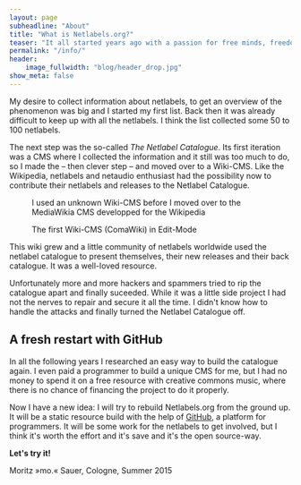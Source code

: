 ```yaml
---
layout: page
subheadline: "About"
title: "What is Netlabels.org?"
teaser: "It all started years ago with a passion for free minds, freedom and first of all my love for music. The term <em>netlabel</em> and its idea was still unfamiliar to most music lovers. My first contact to netlabels was – I guess – in 2000. I discovered my first netlabels through a then very active and friendly mailing list called <em>Netaudio</em>."
permalink: "/info/"
header:
    image_fullwidth: "blog/header_drop.jpg"
show_meta: false
---
```

My desire to collect information about netlabels, to get an overview of the phenomenon was big and I started my first list. Back then it was already difficult to keep up with all the netlabels. I think the list collected some 50 to 100 netlabels.

The next step was the so-called *The Netlabel Catalogue*. Its first iteration was a CMS where I collected the information and it still was too much to do, so I made the – then clever step – and moved over to a Wiki-CMS. Like the Wikipedia, netlabels and netaudio enthusiast had the possibility now to contribute their netlabels and releases to the Netlabel Catalogue.

<figure>
    <img src="{{ site.url }}/archive/screenshot/first_wiki_netlabel_catalogue_1.png" alt="">
    <figcaption>I used an unknown Wiki-CMS before I moved over to the MediaWikia CMS developped for the Wikipedia</figcaption>
</figure>

<figure>
    <img src="{{ site.url }}/archive/screenshot/first_wiki_netlabel_catalogue_2.png" alt="">
    <figcaption>The first Wiki-CMS (ComaWiki) in Edit-Mode</figcaption>
</figure>

This wiki grew and a little community of netlabels worldwide used the netlabel catalogue to present themselves, their new releases and their back catalogue. It was a well-loved resource.

Unfortunately more and more hackers and spammers tried to rip the catalogue apart and finally suceeded. While it was a little side project I had not the nerves to repair and secure it all the time. I didn't know how to handle the attacks and finally turned the Netlabel Catalogue off.



## A fresh restart with GitHub

In all the following years I researched an easy way to build the catalogue again. I even paid a programmer to build a unique CMS for me, but I had no money to spend it on a free resource with creative commons music, where there is no chance of financing the project to do it properly.

Now I have a new idea: I will try to rebuild Netlabels.org from the ground up. It will be a static resource build with the help of [GitHub][1], a platform for programmers. It will be some work for the netlabels to get involved, but I think it's worth the effort and it's save and it's the open source-way.

**Let's try it!**

Moritz »mo.« Sauer, Cologne, Summer 2015



 [1]: https://github.com/Phlow
 [2]: #
 [3]: #
 [4]: #
 [5]: #
 [6]: #
 [7]: #
 [8]: #
 [9]: #
 [10]: #
